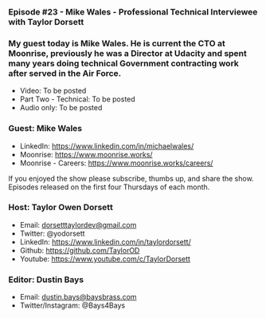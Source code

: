 ### Episode #23 - Mike Wales - Professional Technical Interviewee with Taylor Dorsett

### My guest today is Mike Wales. He is current the CTO at Moonrise, previously he was a Director at Udacity and spent many years doing technical Government contracting work after served in the Air Force.

- Video: To be posted
- Part Two - Technical: To be posted
- Audio only: To be posted

### Guest: Mike Wales
- LinkedIn: https://www.linkedin.com/in/michaelwales/
- Moonrise: https://www.moonrise.works/
- Moonrise - Careers: https://www.moonrise.works/careers/

If you enjoyed the show please subscribe, thumbs up, and share the show.
Episodes released on the first four Thursdays of each month.

### Host: Taylor Owen Dorsett
- Email: dorsetttaylordev@gmail.com
- Twitter: @yodorsett
- LinkedIn: https://www.linkedin.com/in/taylordorsett/
- Github: https://github.com/TaylorOD
- Youtube: https://www.youtube.com/c/TaylorDorsett

### Editor: Dustin Bays
- Email: dustin.bays@baysbrass.com
- Twitter/Instagram: @Bays4Bays